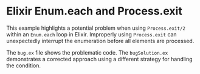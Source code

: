 # Elixir Enum.each and Process.exit

This example highlights a potential problem when using `Process.exit/2` within an `Enum.each` loop in Elixir.  Improperly using `Process.exit` can unexpectedly interrupt the enumeration before all elements are processed.

The `bug.ex` file shows the problematic code. The `bugSolution.ex` demonstrates a corrected approach using a different strategy for handling the condition.